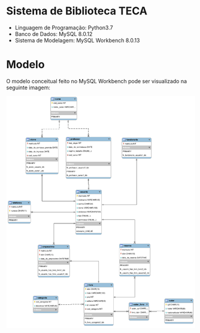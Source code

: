 # Sistema de Biblioteca TECA

+ Linguagem de Programação: Python3.7
+ Banco de Dados: MySQL 8.0.12
+ Sistema de Modelagem: MySQL Workbench 8.0.13


# Modelo

O modelo conceitual feito no MySQL Workbench pode ser visualizado na
seguinte imagem:

![modelo](modelo/modelo.png)
